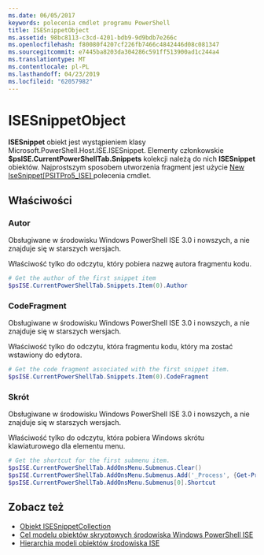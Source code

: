 ```yaml
---
ms.date: 06/05/2017
keywords: polecenia cmdlet programu PowerShell
title: ISESnippetObject
ms.assetid: 98bc8113-c3cd-4201-bdb9-9d9bdb7e266c
ms.openlocfilehash: f80080f4207cf226fb7466c4842446d08c081347
ms.sourcegitcommit: e7445ba8203da304286c591ff513900ad1c244a4
ms.translationtype: MT
ms.contentlocale: pl-PL
ms.lasthandoff: 04/23/2019
ms.locfileid: "62057982"
---
```

# <a name="the-isesnippetobject"></a>ISESnippetObject

**ISESnippet** obiekt jest wystąpieniem klasy Microsoft.PowerShell.Host.ISE.ISESnippet. Elementy członkowskie **$psISE.CurrentPowerShellTab.Snippets** kolekcji należą do nich **ISESnippet** obiektów. Najprostszym sposobem utworzenia fragment jest użycie [New IseSnippet&#91;PSITPro5_ISE&#93; ](https://technet.microsoft.com/library/0a6339a3-2683-4a8e-8929-90ad9a95c3e0) polecenia cmdlet.

## <a name="properties"></a>Właściwości

### <a name="author"></a>Autor

Obsługiwane w środowisku Windows PowerShell ISE 3.0 i nowszych, a nie znajduje się w starszych wersjach.

Właściwość tylko do odczytu, który pobiera nazwę autora fragmentu kodu.

```powershell
# Get the author of the first snippet item
$psISE.CurrentPowerShellTab.Snippets.Item(0).Author
```

### <a name="codefragment"></a>CodeFragment

Obsługiwane w środowisku Windows PowerShell ISE 3.0 i nowszych, a nie znajduje się w starszych wersjach.

Właściwość tylko do odczytu, która fragmentu kodu, który ma zostać wstawiony do edytora.

```powershell
# Get the code fragment associated with the first snippet item.
$psISE.CurrentPowerShellTab.Snippets.Item(0).CodeFragment
```

### <a name="shortcut"></a>Skrót

Obsługiwane w środowisku Windows PowerShell ISE 3.0 i nowszych, a nie znajduje się w starszych wersjach.

Właściwość tylko do odczytu, która pobiera Windows skrótu klawiaturowego dla elementu menu.

```powershell
# Get the shortcut for the first submenu item.
$psISE.CurrentPowerShellTab.AddOnsMenu.Submenus.Clear()
$psISE.CurrentPowerShellTab.AddOnsMenu.Submenus.Add('_Process', {Get-Process}, 'Alt+P')
$psISE.CurrentPowerShellTab.AddOnsMenu.Submenus[0].Shortcut
```

## <a name="see-also"></a>Zobacz też

- [Obiekt ISESnippetCollection](The-ISESnippetCollection-Object.md)
- [Cel modelu obiektów skryptowych środowiska Windows PowerShell ISE](purpose-of-the-windows-powershell-ise-scripting-object-model.md)
- [Hierarchia modeli obiektów środowiska ISE](The-ISE-Object-Model-Hierarchy.md)